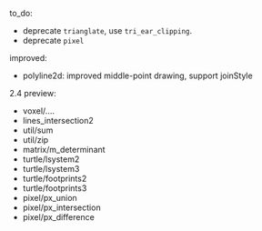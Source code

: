 to_do:

- deprecate `trianglate`, use `tri_ear_clipping`.
- deprecate `pixel`

improved:

- polyline2d: improved middle-point drawing, support joinStyle

2.4 preview:
- voxel/....
- lines_intersection2
- util/sum
- util/zip
- matrix/m_determinant
- turtle/lsystem2
- turtle/lsystem3
- turtle/footprints2
- turtle/footprints3
- pixel/px_union
- pixel/px_intersection
- pixel/px_difference
